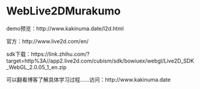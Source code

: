 # WebLive2DMurakumo
<meta charset="utf-8" />
<p>demo预览：http://www.kakinuma.date/l2d.html</p>
<p>官方：http://www.live2d.com/en/</p>
<p>sdk下载：https://link.zhihu.com/?target=http%3A//app2.live2d.com/cubism/sdk/bowiuex/webgl/Live2D_SDK_WebGL_2.0.05_1_en.zip</p>
<p>可以翻看博客了解具体学习过程……访问：http://www.kakinuma.date</p>
